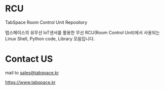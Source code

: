 # RCU
TabSpace Room Control Unit Repository

탭스페이스의 유무선 IoT센서를 활용한 무선 RCU(Room Control Unit)에서 사용되는 Linux Shell, Python code, Library 모음입니다.

# Contact US

mail to sales@tabspace.kr

https://www.tabspace.kr

